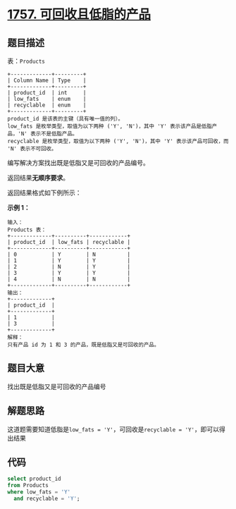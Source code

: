 # [1757. 可回收且低脂的产品](https://leetcode.cn/problems/recyclable-and-low-fat-products/)

## 题目描述

表：`Products`

```text
+-------------+---------+
| Column Name | Type    |
+-------------+---------+
| product_id  | int     |
| low_fats    | enum    |
| recyclable  | enum    |
+-------------+---------+
product_id 是该表的主键（具有唯一值的列）。
low_fats 是枚举类型，取值为以下两种 ('Y', 'N')，其中 'Y' 表示该产品是低脂产品，'N' 表示不是低脂产品。
recyclable 是枚举类型，取值为以下两种 ('Y', 'N')，其中 'Y' 表示该产品可回收，而 'N' 表示不可回收。
```

编写解决方案找出既是低脂又是可回收的产品编号。

返回结果**无顺序要求**。

返回结果格式如下例所示：

**示例 1：**

```text
输入：
Products 表：
+-------------+----------+------------+
| product_id  | low_fats | recyclable |
+-------------+----------+------------+
| 0           | Y        | N          |
| 1           | Y        | Y          |
| 2           | N        | Y          |
| 3           | Y        | Y          |
| 4           | N        | N          |
+-------------+----------+------------+
输出：
+-------------+
| product_id  |
+-------------+
| 1           |
| 3           |
+-------------+
解释：
只有产品 id 为 1 和 3 的产品，既是低脂又是可回收的产品。
```

## 题目大意

找出既是低脂又是可回收的产品编号

## 解题思路

这道题需要知道低脂是`low_fats = 'Y'`，可回收是`recyclable = 'Y'`，即可以得出结果

## 代码

```sql
select product_id
from Products
where low_fats = 'Y'
  and recyclable = 'Y';
```

